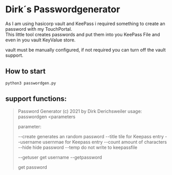 # Dirk´s Passwordgenerator

As I am using hasicorp vault and KeePass i required something to create an password with my TouchPortal.  
This little tool creates passwords and put them into you KeePass File and even in you vault KeyValue store.  

vault must be manually configured, if not required you can turn off the vault support.


## How to start 
```
python3 passwordgen.py
```


## support functions:

>Password Generator (c) 2021 by Dirk Derichsweiler
>usage: passwordgen <parameters
>
>parameter:
>
>--create  generates an random password
>--title <value>   tile for Keepass entry
>--username <value> usernmae for Keepass entry
>--count  amount of characters
>--hide   hide password
>--temp   do not write to keepassfile
>
>--getuser <searchstring>   get username
>--getpassword <search string>  get password
